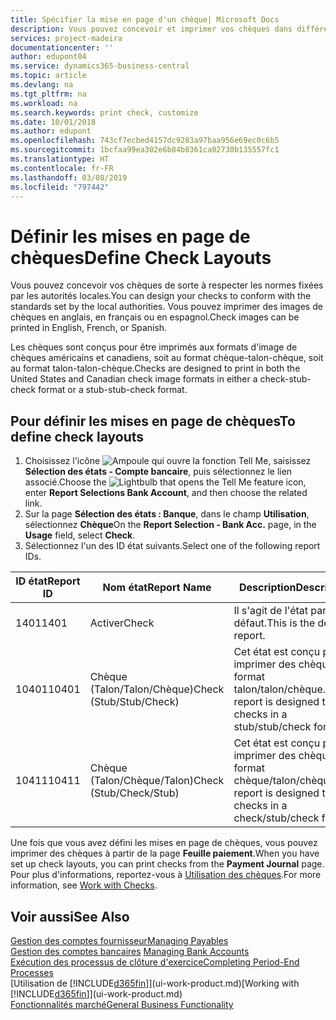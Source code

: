 ```yaml
---
title: Spécifier la mise en page d'un chèque| Microsoft Docs
description: Vous pouvez concevoir et imprimer vos chèques dans différents formats pour respecter des normes.
services: project-madeira
documentationcenter: ''
author: edupont04
ms.service: dynamics365-business-central
ms.topic: article
ms.devlang: na
ms.tgt_pltfrm: na
ms.workload: na
ms.search.keywords: print check, customize
ms.date: 10/01/2018
ms.author: edupont
ms.openlocfilehash: 743cf7ecbed4157dc9283a97baa956e69ec0c6b5
ms.sourcegitcommit: 1bcfaa99ea302e6b84b8361ca02730b135557fc1
ms.translationtype: HT
ms.contentlocale: fr-FR
ms.lasthandoff: 03/08/2019
ms.locfileid: "797442"
---
```

# <a name="define-check-layouts"></a><span data-ttu-id="73ad0-103">Définir les mises en page de chèques</span><span class="sxs-lookup"><span data-stu-id="73ad0-103">Define Check Layouts</span></span>
<span data-ttu-id="73ad0-104">Vous pouvez concevoir vos chèques de sorte à respecter les normes fixées par les autorités locales.</span><span class="sxs-lookup"><span data-stu-id="73ad0-104">You can design your checks to conform with the standards set by the local authorities.</span></span> <span data-ttu-id="73ad0-105">Vous pouvez imprimer des images de chèques en anglais, en français ou en espagnol.</span><span class="sxs-lookup"><span data-stu-id="73ad0-105">Check images can be printed in English, French, or Spanish.</span></span>

<span data-ttu-id="73ad0-106">Les chèques sont conçus pour être imprimés aux formats d'image de chèques américains et canadiens, soit au format chèque-talon-chèque, soit au format talon-talon-chèque.</span><span class="sxs-lookup"><span data-stu-id="73ad0-106">Checks are designed to print in both the United States and Canadian check image formats in either a check-stub-check format or a stub-stub-check format.</span></span>

## <a name="to-define-check-layouts"></a><span data-ttu-id="73ad0-107">Pour définir les mises en page de chèques</span><span class="sxs-lookup"><span data-stu-id="73ad0-107">To define check layouts</span></span>
1. <span data-ttu-id="73ad0-108">Choisissez l'icône ![Ampoule qui ouvre la fonction Tell Me](media/ui-search/search_small.png "Dites-moi ce que vous voulez faire"), saisissez **Sélection des états - Compte bancaire**, puis sélectionnez le lien associé.</span><span class="sxs-lookup"><span data-stu-id="73ad0-108">Choose the ![Lightbulb that opens the Tell Me feature](media/ui-search/search_small.png "Tell me what you want to do") icon, enter **Report Selections Bank Account**, and then choose the related link.</span></span>
2. <span data-ttu-id="73ad0-109">Sur la page **Sélection des états : Banque**, dans le champ **Utilisation**, sélectionnez **Chèque**</span><span class="sxs-lookup"><span data-stu-id="73ad0-109">On the **Report Selection - Bank Acc.** page, in the **Usage** field, select **Check**.</span></span>
3. <span data-ttu-id="73ad0-110">Sélectionnez l'un des ID état suivants.</span><span class="sxs-lookup"><span data-stu-id="73ad0-110">Select one of the following report IDs.</span></span>

| <span data-ttu-id="73ad0-111">ID état</span><span class="sxs-lookup"><span data-stu-id="73ad0-111">Report ID</span></span> | <span data-ttu-id="73ad0-112">Nom état</span><span class="sxs-lookup"><span data-stu-id="73ad0-112">Report Name</span></span> | <span data-ttu-id="73ad0-113">Description</span><span class="sxs-lookup"><span data-stu-id="73ad0-113">Description</span></span> |
| --- | --- | --- |
| <span data-ttu-id="73ad0-114">1401</span><span class="sxs-lookup"><span data-stu-id="73ad0-114">1401</span></span> |<span data-ttu-id="73ad0-115">Activer</span><span class="sxs-lookup"><span data-stu-id="73ad0-115">Check</span></span> |<span data-ttu-id="73ad0-116">Il s'agit de l'état par défaut.</span><span class="sxs-lookup"><span data-stu-id="73ad0-116">This is the default report.</span></span> |
| <span data-ttu-id="73ad0-117">10401</span><span class="sxs-lookup"><span data-stu-id="73ad0-117">10401</span></span> |<span data-ttu-id="73ad0-118">Chèque (Talon/Talon/Chèque)</span><span class="sxs-lookup"><span data-stu-id="73ad0-118">Check (Stub/Stub/Check)</span></span> |<span data-ttu-id="73ad0-119">Cet état est conçu pour imprimer des chèques au format talon/talon/chèque.</span><span class="sxs-lookup"><span data-stu-id="73ad0-119">This report is designed to print checks in a stub/stub/check format.</span></span> |
| <span data-ttu-id="73ad0-120">10411</span><span class="sxs-lookup"><span data-stu-id="73ad0-120">10411</span></span> |<span data-ttu-id="73ad0-121">Chèque (Talon/Chèque/Talon)</span><span class="sxs-lookup"><span data-stu-id="73ad0-121">Check (Stub/Check/Stub)</span></span> |<span data-ttu-id="73ad0-122">Cet état est conçu pour imprimer des chèques au format chèque/talon/chèque.</span><span class="sxs-lookup"><span data-stu-id="73ad0-122">This report is designed to print checks in a check/stub/check format.</span></span> |

<span data-ttu-id="73ad0-123">Une fois que vous avez défini les mises en page de chèques, vous pouvez imprimer des chèques à partir de la page **Feuille paiement**.</span><span class="sxs-lookup"><span data-stu-id="73ad0-123">When you have set up check layouts, you can print checks from the **Payment Journal** page.</span></span> <span data-ttu-id="73ad0-124">Pour plus d'informations, reportez-vous à [Utilisation des chèques](payables-how-work-checks.md).</span><span class="sxs-lookup"><span data-stu-id="73ad0-124">For more information, see [Work with Checks](payables-how-work-checks.md).</span></span>

## <a name="see-also"></a><span data-ttu-id="73ad0-125">Voir aussi</span><span class="sxs-lookup"><span data-stu-id="73ad0-125">See Also</span></span>
[<span data-ttu-id="73ad0-126">Gestion des comptes fournisseur</span><span class="sxs-lookup"><span data-stu-id="73ad0-126">Managing Payables</span></span>](payables-manage-payables.md)  
<span data-ttu-id="73ad0-127">[Gestion des comptes bancaires](bank-manage-bank-accounts.md) </span><span class="sxs-lookup"><span data-stu-id="73ad0-127">[Managing Bank Accounts](bank-manage-bank-accounts.md) </span></span>  
[<span data-ttu-id="73ad0-128">Exécution des processus de clôture d'exercice</span><span class="sxs-lookup"><span data-stu-id="73ad0-128">Completing Period-End Processes</span></span>](year-how-complete-period-end-processes.md)  
<span data-ttu-id="73ad0-129">[Utilisation de [!INCLUDE[d365fin](includes/d365fin_md.md)]](ui-work-product.md)</span><span class="sxs-lookup"><span data-stu-id="73ad0-129">[Working with [!INCLUDE[d365fin](includes/d365fin_md.md)]](ui-work-product.md)</span></span>  
[<span data-ttu-id="73ad0-130">Fonctionnalités marché</span><span class="sxs-lookup"><span data-stu-id="73ad0-130">General Business Functionality</span></span>](ui-across-business-areas.md)
